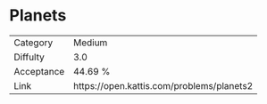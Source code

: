 # Planets

<table>
    <tr>
        <td>Category</td>
        <td>Medium</td>
    </tr>
    <tr>
        <td>Diffulty</td>
        <td>3.0</td>
    </tr>
    <tr>
        <td>Acceptance</td>
        <td>44.69 %</td>
    </tr>
    <tr>
        <td>Link</td>
        <td>https://open.kattis.com/problems/planets2</td>
    </tr>
</table>